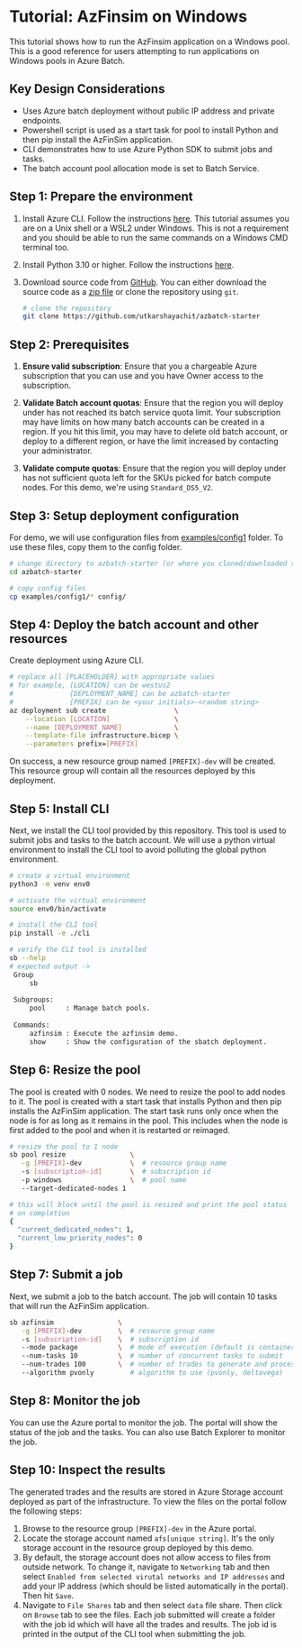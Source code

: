 # Tutorial: AzFinsim on Windows

This tutorial shows how to run the AzFinsim application on a Windows pool. This is a good reference for users
attempting to run applications on Windows pools in Azure Batch.

## Key Design Considerations

* Uses Azure batch deployment without public IP address and private endpoints.
* Powershell script is used as a start task for pool to install Python and then pip install the AzFinSim application.
* CLI demonstrates how to use Azure Python SDK to submit jobs and tasks.
* The batch account pool allocation mode is set to Batch Service.

## Step 1: Prepare the environment

1. Install Azure CLI. Follow the instructions [here](https://learn.microsoft.com/en-us/cli/azure/install-azure-cli).
   This tutorial assumes you are on a Unix shell or a WSL2 under Windows. This is not a requirement and you should be
   able to run the same commands on a Windows CMD terminal too.

2. Install Python 3.10 or higher. Follow the instructions [here](https://www.python.org/downloads/).

3. Download source code from [GitHub](https://github.com/utkarshayachit/azbatch-starter). You can either download the
   source code as a [zip file](https://github.com/utkarshayachit/azbatch-starter/archive/refs/heads/main.zip)
   or clone the repository using `git`.

   ```bash
   # clone the repository
   git clone https://github.com/utkarshayachit/azbatch-starter
   ```

## Step 2: Prerequisites

1. **Ensure valid subscription**: Ensure that you a chargeable Azure subscription that you can use and you have Owner
   access to the subscription.

2. **Validate Batch account quotas**: Ensure that the region you will deploy under has not reached its batch service quota limit.
   Your subscription may have limits on how many batch accounts can be created in a region. If you hit this limit,
   you may have to delete old batch account, or deploy to a different region, or have the limit increased by contacting
   your administrator.

3. **Validate compute quotas**: Ensure that the region you will deploy under has not sufficient quota left for the SKUs
   picked for batch compute nodes. For this demo, we're using `Standard_DS5_V2`.

## Step 3: Setup deployment configuration

For demo, we will use configuration files from [examples/config1](../../examples/config1) folder. To use these files,
copy them to the config folder.

```bash
# change directory to azbatch-starter (or where you cloned/downloaded the repository)
cd azbatch-starter

# copy config files
cp examples/config1/* config/
```

## Step 4: Deploy the batch account and other resources

Create deployment using Azure CLI.

```bash
# replace all [PLACEHOLDER] with appropriate values
# for example, [LOCATION] can be westus2
#              [DEPLOYMENT_NAME] can be azbatch-starter
#              [PREFIX] can be <your initials>-<random string>
az deployment sub create                 \
    --location [LOCATION]                \
    --name [DEPLOYMENT_NAME]             \
    --template-file infrastructure.bicep \
    --parameters prefix=[PREFIX]
```

On success, a new resource group named `[PREFIX]-dev` will be created. This resource group will contain all the resources
deployed by this deployment.

## Step 5: Install CLI

Next, we install the CLI tool provided by this repository. This tool is used to submit jobs and tasks to the batch account.
We will use a python virtual environment to install the CLI tool to avoid polluting the global python environment.

```bash
# create a virtual environment
python3 -m venv env0

# activate the virtual environment
source env0/bin/activate

# install the CLI tool
pip install -e ./cli

# verify the CLI tool is installed
sb --help
# expected output ->
 Group
     sb
 
 Subgroups:
     pool     : Manage batch pools.
 
 Commands:
     azfinsim : Execute the azfinsim demo.
     show     : Show the configuration of the sbatch deployment.
```

## Step 6: Resize the pool

The pool is created with 0 nodes. We need to resize the pool to add nodes to it. The pool is created with a start task
that installs Python and then pip installs the AzFinSim application. The start task runs only once when the node is
for as long as it remains in the pool. This includes when the node is first added to the pool and when it is restarted
or reimaged.

```bash
# resize the pool to 1 node
sb pool resize                \
   -g [PREFIX]-dev            \  # resource group name
   -s [subscription-id]       \  # subscription id
   -p windows                 \  # pool name
   --target-dedicated-nodes 1

# this will block until the pool is resized and print the pool status
# on completion
{
  "current_dedicated_nodes": 1,
  "current_low_priority_nodes": 0
}
```

## Step 7: Submit a job

Next, we submit a job to the batch account. The job will contain 10 tasks that will run the AzFinSim application.

```bash
sb azfinsim                \
   -g [PREFIX]-dev         \  # resource group name
   -s [subscription-id]    \  # subscription id
   --mode package          \  # mode of execution (default is container, not covered in this tutorial)
   --num-tasks 10          \  # number of concurrent tasks to submit
   --num-trades 100        \  # number of trades to generate and process
   --algorithm pvonly         # algorithm to use (pvonly, deltavega)
```

## Step 8: Monitor the job

You can use the Azure portal to monitor the job. The portal will show the status of the job and the tasks.
You can also use Batch Explorer to monitor the job.

## Step 10: Inspect the results

The generated trades and the results are stored in Azure Storage account deployed as part of the infrastructure. To view the files on the portal follow the following steps:

1. Browse to the resource group `[PREFIX]-dev` in the Azure portal.
2. Locate the storage account named `afs[unique string]`. It's the only storage account in the resource group
   deployed by this demo.
3. By default, the storage account does not allow access to files from outside network. To change it,
   navigate to `Networking` tab and then select `Enabled from selected virutal networks and IP addresses` and
   add your IP address (which should be listed automatically in the portal). Then hit `Save`.
4. Navigate to `File Shares` tab and then select `data` file share. Then click on `Browse` tab to see
   the files. Each job submitted will create a folder with the job id which will have all the trades and results. The job id is printed in the output of the CLI tool when submitting the job.

